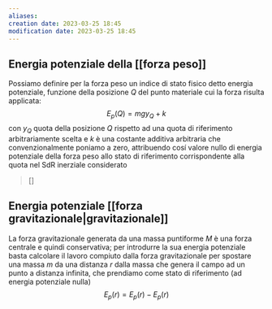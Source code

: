 ```yaml
---
aliases: 
creation date: 2023-03-25 18:45
modification date: 2023-03-25 18:45
---
```


## Energia potenziale della [[forza peso]]
Possiamo definire per la forza peso un indice di stato fisico detto energia potenziale, funzione della posizione $Q$ del punto materiale cui la forza risulta applicata:
$$
E_{p}(Q) = mgy_{Q} + k
$$
con $y_{Q}$ quota della posizione $Q$ rispetto ad una quota di riferimento arbitrariamente scelta e $k$ è una costante additiva arbitraria che convenzionalmente poniamo a zero, attribuendo cosí valore nullo di energia potenziale della forza peso allo stato di riferimento corrispondente alla quota nel SdR inerziale considerato

>[]

## Energia potenziale [[forza gravitazionale|gravitazionale]]
La forza gravitazionale generata da una massa puntiforme $M$ è una forza centrale e quindi conservativa; per introdurre la sua energia potenziale basta calcolare il lavoro compiuto dalla forza gravitazionale per spostare una massa $m$ da una distanza $r$ dalla massa che genera il campo ad un punto a distanza infinita, che prendiamo come stato di riferimento (ad energia potenziale nulla)
$$ E_{p}(r) = E_{p}(r) - E_{p}(r) $$
